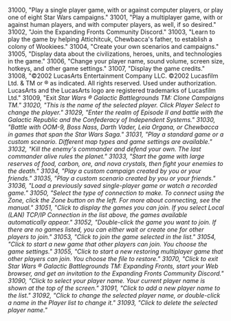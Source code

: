 ﻿31000, "Play a single player game, with or against computer players, or play one of eight Star Wars campaigns."
31001, "Play a multiplayer game, with or against human players, and with computer players, as well, if so desired."
31002, "Join the Expanding Fronts Community Discord."
31003, "Learn to play the game by helping Attichitcuk, Chewbacca's father, to establish a colony of Wookiees."
31004, "Create your own scenarios and campaigns."
31005, "Display data about the civilizations, heroes, units, and technologies in the game."
31006, "Change your player name, sound volume, screen size, hotkeys, and other game settings."
31007, "Display the game credits."
31008, "©2002 LucasArts Entertainment Company LLC. ©2002 Lucasfilm Ltd. & TM or ® as indicated. All rights reserved. Used under authorization. LucasArts and the LucasArts logo are registered trademarks of Lucasfilm Ltd."
31009, "Exit <i>Star Wars<i> ® Galactic Battlegrounds TM: Clone Campaigns TM."
31020, "This is the name of the selected player. Click Player Select to change the player."
31029, "Enter the realm of Episode II and battle with the Galactic Republic and the Confederacy of Independent Systems."
31030, "Battle with OOM-9, Boss Nass, Darth Vader, Leia Organa, or Chewbacca in games that span the Star Wars Saga."
31031, "Play a standard game or a custom scenario. Different map types and game settings are available."
31032, "Kill the enemy's commander and defend your own.  The last commander alive rules the planet."
31033, "Start the game with large reserves of food, carbon, ore, and nova crystals, then fight your enemies to the death."
31034, "Play a custom campaign created by you or your friends."
31035, "Play a custom scenario created by you or your friends."
31036, "Load a previously saved single-player game or watch a recorded game."
31050, "Select the type of connection to make. To connect using the Zone, click the Zone button on the left. For more about connecting, see the manual."
31051, "Click to display the games you can join. If you select Local (LAN) TCP/IP Connection in the list above, the games available automatically appear."
31052, "Double-click the game you want to join. If there are no games listed, you can either wait or create one for other players to join."
31053, "Click to join the game selected in the list."
31054, "Click to start a new game that other players can join. You choose the game settings."
31055, "Click to start a new restoring multiplayer game that other players can join. You choose the file to restore."
31070, "Click to exit <i>Star Wars<i> ® Galactic Battlegrounds TM: Expanding Fronts, start your Web browser, and get an invitation to the Expanding Fronts Community Discord."
31090, "Click to select your player name. Your current player name is shown at the top of the screen."
31091, "Click to add a new player name to the list."
31092, "Click to change the selected player name, or double-click a name in the Player list to change it."
31093, "Click to delete the selected player name."
